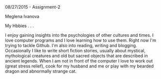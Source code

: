 08/27/2015 - Assignment-2 

Meglena Ivanova

My Hbbies . . . 

I enjoy gaining insights into the psychologies of other cultures and times. I love computer programs and I love learning how to use them. Right now I'm trying to tackle Github. I'm also into reading, writing and blogging. Occasionally I like to write short fiction stories, usually about mystical, mythological creatures and old but sacred objects that are described in ancient legends. When I am not in front of the computer I love to work out (great stress relief), cook for my husband and me or play with my bearded dragon and abnormally strange cat. 
